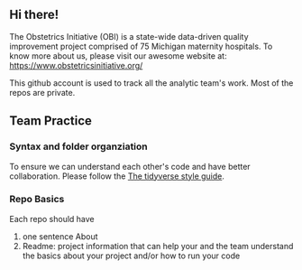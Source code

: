 ## Hi there!

The Obstetrics Initiative (OBI) is a state-wide data-driven quality improvement project comprised of 75 Michigan maternity hospitals. To know more about us, please visit our awesome website at: https://www.obstetricsinitiative.org/

This github account is used to track all the analytic team's work. Most of the repos are private.

## Team Practice

### Syntax and folder organziation

To ensure we can understand each other's code and have better collaboration. Please follow the [The tidyverse style guide](https://style.tidyverse.org/index.html).

### Repo Basics

Each repo should have
1. one sentence About
2. Readme: project information that can help your and the team understand the basics about your project and/or how to run your code

